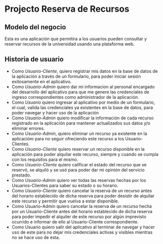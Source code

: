 # Projecto Reserva de Recursos

## Modelo del negocio

Esta es una aplicación que permitira a los usuarios pueden consultar y reservar recursos de la universidad usando una plataforma web.

## Historia de usuario

- Como _Usuario-Cliente_, quiero registrar mis datos en la base de datos de la aplicación a través de un formulario, para poder iniciar sesión exitosamente en el aplicativo.
- Como _Usuario-Admin_ quiero dar mi informacion al personal encargado del desarrollo del aplicativo para que me genere las credenciales de ingreso correspondientes como administrador de la aplicación.
- Como _Usuario_ quiero ingresar al aplicativo por medio de un formulario, el cual, valida las credenciales ya existentes en la base de datos, para poder navegar y hacer uso de la aplicación
- Como _Usuario-Admin_ quiero modificar la información de cada recurso registrado en la aplicación para mantener actualizados sus datos y/o eliminar errores.
- Como _Usuario-Admin_, quiero eliminar un recurso ya existente en la aplicacióm para no seguir ofreciendo este recurso a los Usuario-Clientes.
- Como _Usuario-Cliente_ quiero reservar un recurso disponible en la aplicación para poder alquilar este recurso, siempre y cuando se cumpla con los requisitos para el mismo.
- Como _Usuario-Cliente_ quiero calificar el estado del recurso que se reservó, se alquiló y se usó para poder dar mi opinión del servicio prestado.
- Como _Usuario-Admin_ quiero ver todas las reservas hechas por los Usuarios-Clientes para saber su estado o su horario.
- Como _Usuario-Cliente_ quiero cancelar la reserva de un recurso antes del horario establecido de dicha reserva para poder desistir de alquilar este recurso y permitir que vuelva a estar disponible. 
- Como Usuario-Admin quiero cancelar la reserva de un recurso hecha por un Usuario-Cliente antes del horario establecido de dicha reserva para poder impedir el alquiler de este recurso por algún imprevisto ocurrido e informar de ello al Usuario-Cliente correspondiente.
- Como Usuario quiero salir del aplicativo al terminar de navegar y hacer uso de este para no dejar mis credenciales activas y visibles mientras no se hace uso de esta. 


